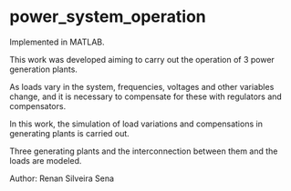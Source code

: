 # power_system_operation

Implemented in MATLAB.

This work was developed aiming to carry out the operation of 3 power generation plants.

As loads vary in the system, frequencies, voltages and other variables change, and it is necessary to compensate for these with regulators and compensators.

In this work, the simulation of load variations and compensations in generating plants is carried out.

Three generating plants and the interconnection between them and the loads are modeled.

Author: Renan Silveira Sena
